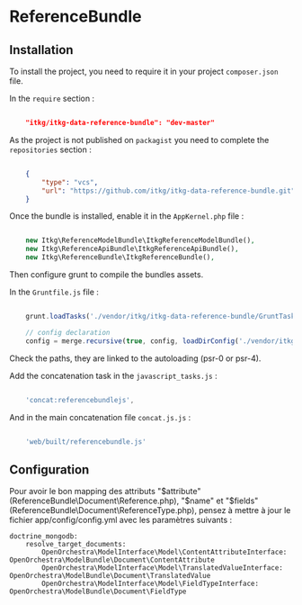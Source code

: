 ReferenceBundle
===============

Installation
------------

To install the project, you need to require it in your project `composer.json` file.

In the `require` section :

```json

    "itkg/itkg-data-reference-bundle": "dev-master"

```

As the project is not published on `packagist` you need to complete the `repositories` section :

```json

    {
        "type": "vcs",
        "url": "https://github.com/itkg/itkg-data-reference-bundle.git"
    }
```

Once the bundle is installed, enable it in the `AppKernel.php` file :

```php

    new Itkg\ReferenceModelBundle\ItkgReferenceModelBundle(),
    new Itkg\ReferenceApiBundle\ItkgReferenceApiBundle(),
    new Itkg\ReferenceBundle\ItkgReferenceBundle(),
```

Then configure grunt to compile the bundles assets.

In the `Gruntfile.js` file :

```js

    grunt.loadTasks('./vendor/itkg/itkg-data-reference-bundle/GruntTasks');

    // config declaration
    config = merge.recursive(true, config, loadDirConfig('./vendor/itkg/itkg-data-reference-bundle/GruntTasks/Options/'));
```

Check the paths, they are linked to the autoloading (psr-0 or psr-4).

Add the concatenation task in the `javascript_tasks.js` :

```js

    'concat:referencebundlejs',
```

And in the main concatenation file `concat.js.js` :

```js

    'web/built/referencebundle.js'
```

Configuration
-------------

Pour avoir le bon mapping des attributs "$attribute" (ReferenceBundle\Document\Reference.php),
"$name" et "$fields" (ReferenceBundle\Document\ReferenceType.php),
pensez à mettre à jour le fichier app/config/config.yml avec les paramètres suivants :

```
doctrine_mongodb:
    resolve_target_documents:
        OpenOrchestra\ModelInterface\Model\ContentAttributeInterface: OpenOrchestra\ModelBundle\Document\ContentAttribute
        OpenOrchestra\ModelInterface\Model\TranslatedValueInterface: OpenOrchestra\ModelBundle\Document\TranslatedValue
        OpenOrchestra\ModelInterface\Model\FieldTypeInterface: OpenOrchestra\ModelBundle\Document\FieldType
```
